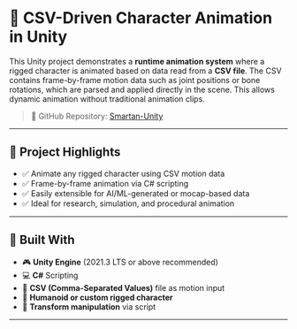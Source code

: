 # 🧍 CSV-Driven Character Animation in Unity

This Unity project demonstrates a **runtime animation system** where a rigged character is animated based on data read from a **CSV file**. The CSV contains frame-by-frame motion data such as joint positions or bone rotations, which are parsed and applied directly in the scene. This allows dynamic animation without traditional animation clips.

> 🔗 GitHub Repository: [Smartan-Unity](https://github.com/DURKESH-KUMAR/Smartan-Unity.git)

---

## 📌 Project Highlights

- ✅ Animate any rigged character using CSV motion data
- ✅ Frame-by-frame animation via C# scripting
- ✅ Easily extensible for AI/ML-generated or mocap-based data
- ✅ Ideal for research, simulation, and procedural animation

---

## 🧰 Built With

- 🎮 **Unity Engine** (2021.3 LTS or above recommended)
- 💻 **C#** Scripting
- 📄 **CSV (Comma-Separated Values)** file as motion input
- 🦴 **Humanoid or custom rigged character**
- 🧠 **Transform manipulation** via script

---
